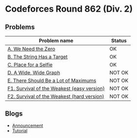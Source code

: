 # Codeforces Round 862 (Div. 2)

## Problems

|Problem name|Status|
|------------|---------|
| [A. We Need the Zero](problems/A._We_Need_the_Zero.md)|OK|
| [B. The String Has a Target](problems/B._The_String_Has_a_Target.md)|OK|
| [C. Place for a Selfie](problems/C._Place_for_a_Selfie.md)|OK|
| [D. A Wide, Wide Graph](problems/D._A_Wide,_Wide_Graph.md)|NOT OK|
| [E. There Should Be a Lot of Maximums](problems/E._There_Should_Be_a_Lot_of_Maximums.md)|NOT OK|
| [F1. Survival of the Weakest (easy version)](problems/F1._Survival_of_the_Weakest_(easy_version).md)|NOT OK|
| [F2. Survival of the Weakest (hard version)](problems/F2._Survival_of_the_Weakest_(hard_version).md)|NOT OK|
## Blogs

- [Announcement](blogs/Announcement.md)
- [Tutorial](blogs/Tutorial.md)
